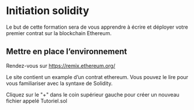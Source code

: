 # Initiation solidity

Le but de cette formation sera de vous apprendre à écrire et déployer votre premier contrat sur la blockchain Ethereum.

## Mettre en place l’environnement

Rendez-vous sur https://remix.ethereum.org/

Le site contient un example d’un contrat ethereum. Vous pouvez le lire pour vous 	familiariser avec la syntaxe de Solidity.

Cliquez sur le "+" dans le coin supérieur gauche pour créer un nouveau fichier appelé Tutoriel.sol
